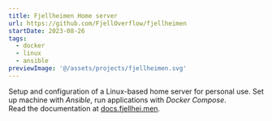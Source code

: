 ```yaml
---
title: Fjellheimen Home server
url: https://github.com/FjellOverflow/fjellheimen
startDate: 2023-08-26
tags:
  - docker
  - linux
  - ansible
previewImage: '@/assets/projects/fjellheimen.svg'
---
```


Setup and configuration of a Linux-based home server for personal use.
Set up machine with _Ansible_, run applications with _Docker Compose_.\
Read the documentation at [docs.fjellhei.men](https://docs.fjellhei.men/).
